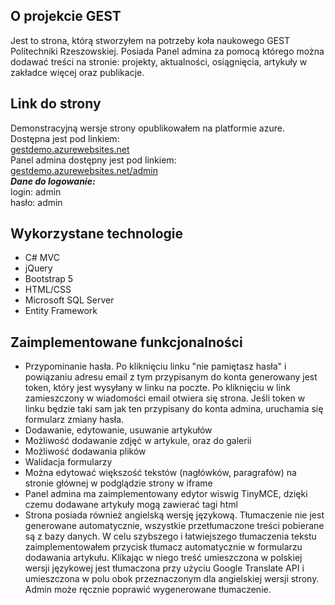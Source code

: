 ## O projekcie GEST
Jest to strona, którą stworzyłem na potrzeby koła naukowego GEST Politechniki Rzeszowskiej. Posiada Panel admina za pomocą którego można dodawać treści na stronie: projekty, aktualności, osiągnięcia, artykuły w zakładce więcej oraz publikacje.
## Link do strony
Demonstracyjną wersje strony opublikowałem na platformie azure. Dostępna jest pod linkiem:  
[gestdemo.azurewebsites.net](https://gestdemo.azurewebsites.net/)  
Panel admina dostępny jest pod linkiem:  
[gestdemo.azurewebsites.net/admin](https://gestdemo.azurewebsites.net/admin)  
***Dane do logowanie:***  
login: admin  
hasło: admin  

## Wykorzystane technologie
- C# MVC
- jQuery
- Bootstrap 5
- HTML/CSS
- Microsoft SQL Server
- Entity Framework

## Zaimplementowane funkcjonalności
- Przypominanie hasła. Po kliknięciu linku "nie pamiętasz hasła" i powiązaniu adresu email z tym przypisanym do konta generowany jest token, który jest wysyłany w linku na poczte. Po kliknięciu w link zamieszczony w wiadomości email otwiera się strona. Jeśli token w linku będzie taki sam jak ten przypisany do konta admina, uruchamia się formularz zmiany hasła.
- Dodawanie, edytowanie, usuwanie artykułów
- Możliwość dodawanie zdjęć w artykule, oraz do galerii
- Możliwość dodawania plików
- Walidacja formularzy
- Można edytować większość tekstów (nagłówków, paragrafów) na stronie głównej w podglądzie strony w iframe
- Panel admina ma zaimplementowany edytor wiswig TinyMCE, dzięki czemu dodawane artykuły mogą zawierać tagi html
- Strona posiada również angielską wersję językową. Tłumaczenie nie jest generowane automatycznie, wszystkie przetłumaczone treści pobierane są z bazy danych. W celu szybszego i łatwiejszego tłumaczenia tekstu zaimplementowałem przycisk tłumacz automatycznie w formularzu dodawania artykułu. Klikając w niego treść umieszczona w polskiej wersji językowej jest tłumaczona przy użyciu Google Translate API i umieszczona w polu obok przeznaczonym dla angielskiej wersji strony. Admin może ręcznie poprawić wygenerowane tłumaczenie.



